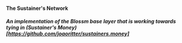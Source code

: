 #### The Sustainer's Network 
##### An implementation of the Blossm base layer that is working towards tying in (Sustainer's Money)[https://github.com/joaoritter/sustainers.money]

<!-- ## TODOs

#### Organizational

- [ ] Start documentation for sustainers.network. 

#### Code 

- [ ]  Add wallet functionality as a service in a way that identities can make use of.
- [ ]  Add ENS accounts.

#### Design

- [ ] -->